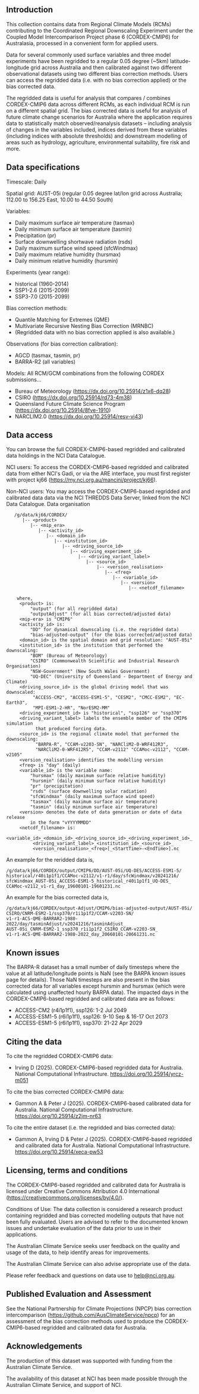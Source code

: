 ## Introduction

This collection contains data from Regional Climate Models (RCMs) contributing to the Coordinated Regional Downscaling Experiment under the Coupled Model Intercomparison Project phase 6 (CORDEX-CMIP6) for Australasia, processed in a convenient form for applied users. 

Data for several commonly used surface variables and three model experiments have been regridded to a regular 0.05 degree (~5km) latitude-longitude grid across Australia and then calibrated against two different observational datasets using two different bias correction methods. Users can access the regridded data (i.e. with no bias correction applied) or the bias corrected data.

The regridded data is useful for analysis that compares / combines CORDEX-CMIP6 data across different RCMs, as each individual RCM is run on a different spatial grid. The bias corrected data is useful for analysis of future climate change scenarios for Australia where the application requires data to statistically match observed/reanalysis datasets – including analysis of changes in the variables included, indices derived from these variables (including indices with absolute thresholds) and downstream modelling of areas such as hydrology, agriculture, environmental suitability, fire risk and more.

## Data specifications

Timescale: Daily

Spatial grid: AUST-05i (regular 0.05 degree lat/lon grid across Australia; 112.00 to 156.25 East, 10.00 to 44.50 South)

Variables:
- Daily maximum surface air temperature (tasmax)
- Daily minimum surface air temperature (tasmin)
- Precipitation (pr)
- Surface downwelling shortwave radiation (rsds)
- Daily maximum surface wind speed (sfcWindmax)
- Daily maximum relative humidity (hursmax)
- Daily minimum relative humidity (hursmin)

Experiments (year range):
- historical (1960-2014)
- SSP1-2.6 (2015-2099)
- SSP3-7.0 (2015-2099)

Bias correction methods:
- Quantile Matching for Extremes (QME)
- Multivariate Recursive Nesting Bias Correction (MRNBC)
- (Regridded data with no bias correction applied is also available.)

Observations (for bias correction calibration):
- AGCD (tasmax, tasmin, pr)
- BARRA-R2 (all variables)

Models: All RCM/GCM combinations from the following CORDEX submissions...
- Bureau of Meteorology (https://dx.doi.org/10.25914/z1x6-dq28)
- CSIRO (https://dx.doi.org/10.25914/rd73-4m38)
- Queensland Future Climate Science Program (https://dx.doi.org/10.25914/8fve-1910)
- NARCLIM2.0 (https://dx.doi.org/10.25914/resv-vj43)

## Data access

You can browse the full CORDEX-CMIP6-based regridded and calibrated data holdings in the NCI Data Catalogue.

NCI users: To access the CORDEX-CMIP6-based regridded and calibrated data from either NCI's Gadi, or via the ARE interface, you must first register with project kj66 (https://my.nci.org.au/mancini/project/kj66).  

Non-NCI users: You may access the CORDEX-CMIP6-based regridded and calibrated data data via the NCI THREDDS Data Server, linked from the NCI Data Catalogue.
Data organisation

```
   /g/data/kj66/CORDEX/
      |-- <product>
         |-- <mip_era>
            |-- <activity_id>
               |-- <domain_id>
                  |-- <institution_id>
                     |-- <driving_source_id>
                        |-- <driving_experiment_id>
                           |-- <driving_variant_label>
                              |-- <source_id>
                                  |-- <version_realisation>
                                     |-- <freq>
                                        |-- <variable_id>
                                           |-- <version>
                                              |-- <netcdf_filename>

    where,
     <product> is:
         "output" (for all regridded data)
         "outputAdjust" (for all bias corrected/adjusted data)
     <mip-era> is "CMIP6"
     <activity_id> is:
         "DD" for dynamical downscaling (i.e. the regridded data)
         "bias-adjusted-output" (for the bias corrected/adjusted data) 
     <domain_id> is the spatial domain and grid resolution: "AUST-05i"
     <institution_id> is the institution that performed the downscaling:
         "BOM" (Bureau of Meteorology)
         "CSIRO" (Commonwealth Scientific and Industrial Research Organisation)
         "NSW-Government" (New South Wales Government)
         "UQ-DEC" (University of Queensland - Department of Energy and Climate) 
     <driving_source_id> is the global driving model that was downscaled:
          "ACCESS-CM2", "ACCESS-ESM1-5", "CESM2", "CMCC-ESM2", "EC-Earth3",
          "MPI-ESM1-2-HR", "NorESM2-MM"
     <driving_experiment_id> is "historical", "ssp126" or "ssp370"
     <driving_variant_label> labels the ensemble member of the CMIP6 simulation 
           that produced forcing data.
     <source_id> is the regional climate model that performed the downscaling:
           "BARPA-R", "CCAM-v2203-SN", "NARCliM2-0-WRF412R3",
           "NARCliM2-0-WRF412R5", "CCAM-v2112" "CCAMoc-v2112", "CCAM-v2105"
     <version_realisation> identifies the modelling version
     <freq> is "day" (daily)
     <variable_id> is the variable name:
         "hursmax" (daily maximum surface relative humidity)
         "hursmin" (daily minimum surface relative humidity)
         "pr" (precipitation)
         "rsds" (surface downwelling solar radiation)
         "sfcWindmax" (daily maximum surface wind speed)
         "tasmax" (daily maximum surface air temperature)
         "tasmin" (daily minimum surface air temperature)
     <version> denotes the date of data generation or date of data release
         in the form "vYYYYMMDD"
     <netcdf_filename> is: 
          <variable_id>_<domain_id>_<driving_source_id>_<driving_experiment_id>_
          <driving_variant_label>_<institution_id>_<source_id>_
          <version_realisation>_<freq>[_<StartTime>-<EndTime>].nc
```

An example for the reridded data is,

```
/g/data/kj66/CORDEX/output/CMIP6/DD/AUST-05i/UQ-DES/ACCESS-ESM1-5/
historical/r40i1p1f1/CCAMoc-v2112/v1-r1/day/sfcWindmax/v20241216/
sfcWindmax_AUST-05i_ACCESS-ESM1-5_historical_r40i1p1f1_UQ-DES_
CCAMoc-v2112_v1-r1_day_19600101-19601231.nc
```

An example for the bias corrected data is,

```
/g/data/kj66/CORDEX/output-Adjust/CMIP6/bias-adjusted-output/AUST-05i/
CSIRO/CNRM-ESM2-1/ssp370/r1i1p1f2/CCAM-v2203-SN/
v1-r1-ACS-QME-BARRAR2-1980-2022/day/tasminAdjust/v20241216/tasminAdjust_
AUST-05i_CNRM-ESM2-1_ssp370_r1i1p1f2_CSIRO_CCAM-v2203-SN_
v1-r1-ACS-QME-BARRAR2-1980-2022_day_20660101-20661231.nc
```

## Known issues

The BARPA-R dataset has a small number of daily timesteps where the value at all latitude/longitude points is NaN (see the BARPA known issues page for details). Those NaN timesteps are also present in the bias corrected data for all variables except hursmin and hursmax (which were calculated using unaffected hourly BARPA data). The impacted days in the CORDEX-CMIP6-based regridded and calibrated data are as follows:
- ACCESS-CM2 (r4i1p1f1), ssp126: 1-2 Jul 2049
- ACCESS-ESM1-5 (r6i1p1f1), ssp126: 9-10 Sep & 16-17 Oct 2073
- ACCESS-ESM1-5 (r6i1p1f1), ssp370: 21-22 Apr 2029

## Citing the data

To cite the regridded CORDEX-CMIP6 data:
- Irving D (2025). CORDEX-CMIP6-based regridded data for Australia. National Computational Infrastructure. https://doi.org/10.25914/yrcz-m051

To cite the bias corrected CORDEX-CMIP6 data:
- Gammon A & Peter J (2025). CORDEX-CMIP6-based calibrated data for Australia. National Computational Infrastructure. https://doi.org/10.25914/z2jm-nr63

To cite the entire dataset (i.e. the regridded and bias corrected data):
- Gammon A, Irving D & Peter J (2025). CORDEX-CMIP6-based regridded and calibrated data for Australia. National Computational Infrastructure. https://doi.org/10.25914/xeca-pw53

## Licensing, terms and conditions

The CORDEX-CMIP6-based regridded and calibrated data for Australia is licensed under Creative Commons Attribution 4.0 International (https://creativecommons.org/licenses/by/4.0/).

Conditions of Use: The data collection is considered a research product containing regridded and bias corrected modelling outputs that have not been fully evaluated. Users are advised to refer to the documented known issues and undertake evaluation of the data prior to use in their applications. 

The Australian Climate Service seeks user feedback on the quality and usage of the data, to help identify areas for improvements. 

The Australian Climate Service can also advise appropriate use of the data. 

Please refer feedback and questions on data use to help@nci.org.au.

## Published Evaluation and Assessment

See the National Partnership for Climate Projections (NPCP) bias correction intercomparison (https://github.com/AusClimateService/npcp) for an assessment of the bias correction methods used to produce the CORDEX-CMIP6-based regridded and calibrated data for Australia.

## Acknowledgements

The production of this dataset was supported with funding from the Australian Climate Service.

The availability of this dataset at NCI has been made possible through the Australian Climate Service, and support of NCI.
